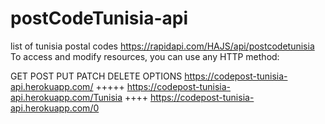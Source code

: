 # postCodeTunisia-api
list of tunisia postal codes
https://rapidapi.com/HAJS/api/postcodetunisia
To access and modify resources, you can use any HTTP method:


GET POST PUT PATCH DELETE OPTIONS
https://codepost-tunisia-api.herokuapp.com/
 +++++
 https://codepost-tunisia-api.herokuapp.com/Tunisia
 ++++
 https://codepost-tunisia-api.herokuapp.com/0
